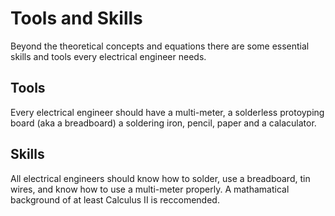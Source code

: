 # Tools and Skills
Beyond the theoretical concepts and equations there are some essential skills and tools every electrical engineer needs.

## Tools
  Every electrical engineer should have a multi-meter, a solderless protoyping board (aka a breadboard) a soldering iron, pencil, paper and a calaculator.
 
 ## Skills
  All electrical engineers should know how to solder, use a breadboard, tin wires, and know how to use a multi-meter properly.  A mathamatical background of at least Calculus II is reccomended.
  
